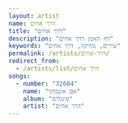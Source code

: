 ```yaml
---
layout: artist
name: דרך אחים
title: "דרך אחים"
description: "דף האמן דרך אחים"
keywords: "שירים, מוזיקה, דרך אחים"
permalink: /artists/דרך-אחים/
redirect_from:
  - /artists/list/דרך אחים
songs:
  - number: "32684"
    name: "אם אשכחך"
    album: "סינגלים"
    artist: "דרך אחים"
---
```

